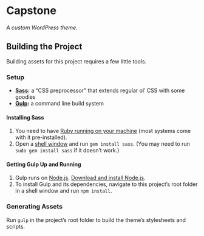 # Capstone

_A custom WordPress theme._

## Building the Project

Building assets for this project requires a few little tools.

### Setup

* **[Sass](http://sass-lang.com):** a “CSS preprocessor” that extends regular ol’ CSS with some goodies
* **[Gulp](http://gulpjs.com/):** a command line build system

#### Installing Sass

1. You need to have [Ruby running on your machine](https://www.ruby-lang.org/en/downloads/) (most systems come with it pre-installed).
2. Open a [shell window](http://en.wikipedia.org/wiki/Shell_(computing)) and run `gem install sass`. (You may need to run `sudo gem install sass` if it doesn’t work.)

#### Getting Gulp Up and Running

1. Gulp runs on [Node.js](http://nodejs.org/). [Download and install Node.js](http://nodejs.org/download/).
2. To install Gulp and its dependencies, navigate to this project’s root folder in a shell window and run `npm install`.

### Generating Assets

Run `gulp` in the project’s root folder to build the theme’s stylesheets and scripts.
